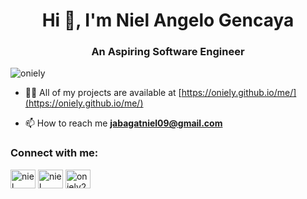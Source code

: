 <h1 align="center">Hi 👋, I'm Niel Angelo Gencaya</h1>
<h3 align="center">An Aspiring Software Engineer</h3>

<p align="left"> <img src="https://komarev.com/ghpvc/?username=oniely&label=Profile%20views&color=0e75b6&style=flat" alt="oniely" /> </p>

- 👨‍💻 All of my projects are available at [https://oniely.github.io/me/](https://oniely.github.io/me/)

- 📫 How to reach me **jabagatniel09@gmail.com**

<h3 align="left">Connect with me:</h3>
<p align="left">
<a href="https://linkedin.com/in/niel angelo gencaya" target="blank"><img align="center" src="https://raw.githubusercontent.com/rahuldkjain/github-profile-readme-generator/master/src/images/icons/Social/linked-in-alt.svg" alt="niel angelo gencaya" height="30" width="40" /></a>
<a href="https://fb.com/niel angelo gencaya" target="blank"><img align="center" src="https://raw.githubusercontent.com/rahuldkjain/github-profile-readme-generator/master/src/images/icons/Social/facebook.svg" alt="niel angelo gencaya" height="30" width="40" /></a>
<a href="https://instagram.com/oniely22" target="blank"><img align="center" src="https://raw.githubusercontent.com/rahuldkjain/github-profile-readme-generator/master/src/images/icons/Social/instagram.svg" alt="oniely22" height="30" width="40" /></a>
</p>
